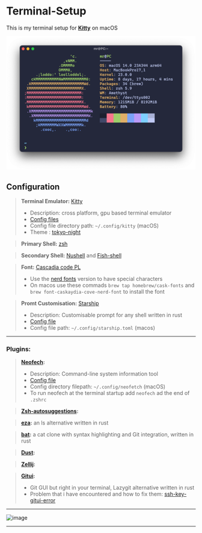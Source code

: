 # Terminal-Setup
This is my terminal setup for **[Kitty](https://github.com/kovidgoyal/kitty)** on macOS

![image](/README-Files/focus.png)

## Configuration

> **Terminal Emulator:** [Kitty](https://github.com/kovidgoyal/kitty)
>  - Description: cross platform, gpu based terminal emulator 
>  - [Config files](Config-Files/kitty)
>  - Config file directory path:  ```~/.config/kitty``` (macOS)
>  - Theme : [tokyo-night](https://github.com/davidmathers/tokyo-night-kitty-theme)

> **Primary Shell:** [zsh](h)

> **Secondary Shell:** [Nushell](https://github.com/nushell/nushell) and [Fish-shell](https://github.com/fish-shell/fish-shell)

>**Font:** [Cascadia code PL](https://github.com/microsoft/cascadia-code)
>  - Use the [nerd fonts](https://github.com/ryanoasis/nerd-fonts) version to have special characters
>  - On macos use these commads ```brew tap homebrew/cask-fonts``` and ```brew font-caskaydia-cove-nerd-font``` to install the font
  


>**Promt Customisation:** [Starship](https://github.com/starship/starship)
>  - Description: Customisable prompt for any shell written in rust
>  - [Config file](Config-Files/starship.toml)
>  - Config file path:  ```~/.config/starship.toml``` (macos)

----
### Plugins:
> **[Neofech](https://github.com/dylanaraps/neofetch):**
>    - Description: Command-line system information tool
>    - [Config file](Config-Files/neofetch)
>    - Config directory filepath: ```~/.config/neofetch``` (macOS)
>    - To run neofech at the terminal startup add ```neofech``` ad the end of ```.zshrc``` 

> **[Zsh-autosuggestions](https://github.com/zsh-users/zsh-autosuggestions):**

> **[eza](https://github.com/eza-community/eza):** an ls alternative written in rust

> **[bat](https://github.com/sharkdp/bat):** a cat clone with syntax highlighting and Git integration, written in rust

> **[Dust](https://github.com/bootandy/dust):**

> **[Zellij](https://github.com/zellij-org/zellij):**

> **[Gitui](https://github.com/extrawurst/gitui):**
>    -   Git GUI but right in your terminal, Lazygit alternative written in rust
>    -   Problem that i have encountered and how to fix them: [ssh-key-gitui-error](/README-Files/shh_key_gitui_error.md)

---

![image](/README-Files/large.png)

---
